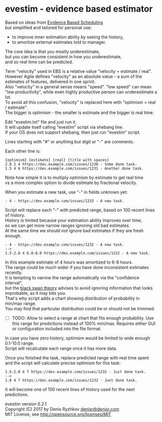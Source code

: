 evestim - evidence based estimator
==================================

Based on ideas from [Evidence Based Scheduling](https://www.joelonsoftware.com/2007/10/26/evidence-based-scheduling/)  
but simplified and tailored for personal use:  
- to improve inner estimation ability by seeing the history,  
- to amortize external estimates told to manager.

The core idea is that you mostly underestimate,  
but you can become consistent in how you underestimate,  
and so real time can be predicted.

Term "velocity" used in EBS is a relative value "velocity = estimate / real".  
However Agile defines "velocity" as an absolute value - a sum of the estimates of features, delivered in one sprint.  
Also "velocity" in a general sense means "speed". "low speed" can mean "low productivity", while even highly productive person can underestimate a lot.  
To avoid all this confusion, "velocity" is replaced here with "optimism = real / estimate".  
The bigger is optimism - the smaller is estimate and the bigger is real time.  

Edit "evestim.txt" file and just run it.  
It will update itself calling "evestim" script via shebang line.  
If your OS does not support shebang, then just run "evestim" script.

Lines starting with "#" or anything but digit or "-" are comments.

Each other line is:

    {optimism} {estimate} {real} {title with spaces}
    2.0 2 4 https://dev.example.com/issues/1230 - Some done task.
    1.5 4 6 https://dev.example.com/issues/1231 - Another done task.

Note how simple it is to multiply optimism by estimate to get real time  
vs a more complex option to divide estimate by fractional velocity.

When you estimate a new task, use "-" in fields unknown yet:

    - 4 - https://dev.example.com/issues/1232 - A new task.

Script will replace each "-" with predicted range, based on 100 recent lines of history.  
History is limited because your estimation ability improves over time,  
so we can get more narrow ranges ignoring old bad estimates.  
At the same time we should not ignore bad estimates if they are fresh enough.

    - 4 - https://dev.example.com/issues/1232 - A new task.
    -->
    1.5-2.0 4 6.0-8.0 https://dev.example.com/issues/1232 - A new task.

In this example estimate of 4 hours was amortized to 6-8 hours.  
The range could be much wider if you have done inconsistent estimates recently.  
It is tempting to narrow the range automatically via the "confidence interval",  
but the [black swan theory](https://en.wikipedia.org/wiki/Black_swan_theory)
advises to avoid ignoring information that looks improbable, as it may bite you.  
That's why script adds a chart showing distribution of probability in min/max range.  
You may find that particular distribution could be or should not be trimmed.

- [ ] TODO: Allow to select a range at chart that fits enough probability.
Use this range for predictions instead of 100% min/max.
Requires either GUI or configuration included into the file format.

In case you have zero history, optimism would be limited to wide enough 0.1-10.0 range.  
Script will recalculate each range once it has more data.

Once you finished the task, replace predicted range with real time spent  
and the script will calculate precise optimism for this task:

    1.5-2.0 4 7 https://dev.example.com/issues/1232 - Just done task.
    -->
    1.8 4 7 https://dev.example.com/issues/1232 - Just done task.

It will become one of 100 recent lines of history used for the next predictions.

evestim version 0.2.1  
Copyright (C) 2017 by Denis Ryzhkov <denisr@denisr.com>  
MIT License, see http://opensource.org/licenses/MIT
